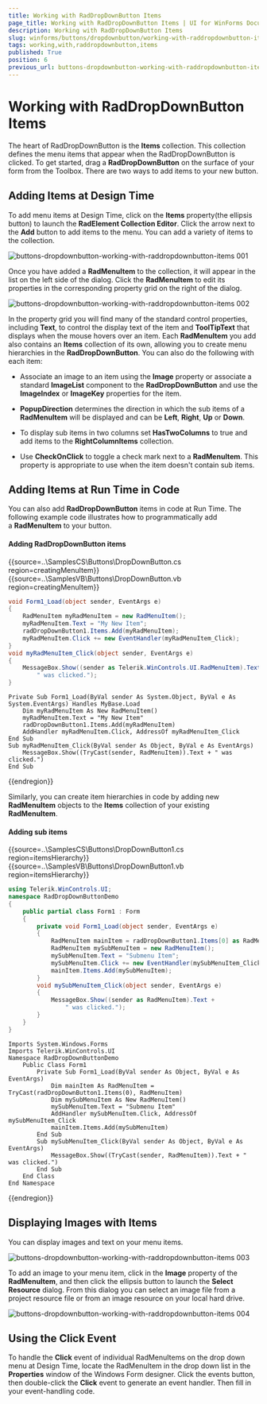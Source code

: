 ```yaml
---
title: Working with RadDropDownButton Items
page_title: Working with RadDropDownButton Items | UI for WinForms Documentation
description: Working with RadDropDownButton Items
slug: winforms/buttons/dropdownbutton/working-with-raddropdownbutton-items
tags: working,with,raddropdownbutton,items
published: True
position: 6
previous_url: buttons-dropdownbutton-working-with-raddropdownbutton-items
---
```


# Working with RadDropDownButton Items

The heart of RadDropDownButton is the __Items__ collection. This collection defines the menu items that appear when the RadDropDownButton is clicked. To get started, drag a __RadDropDownButton__ on the surface of your form from the Toolbox. There are two ways to add items to your new button.

## Adding Items at Design Time 

To add menu items at Design Time, click on the __Items__ property(the ellipsis button) to launch the __RadElement Collection Editor__. Click the arrow next to the __Add__ button to add items to the menu. You can add a variety of items to the collection.

![buttons-dropdownbutton-working-with-raddropdownbutton-items 001](images/buttons-dropdownbutton-working-with-raddropdownbutton-items001.png)

Once you have added a __RadMenuItem__ to the collection, it will appear in the list on the left side of the dialog. Click the __RadMenuItem__ to edit its properties in the corresponding property grid on the right of the dialog.

![buttons-dropdownbutton-working-with-raddropdownbutton-items 002](images/buttons-dropdownbutton-working-with-raddropdownbutton-items002.png)

In the property grid you will find many of the standard control properties, including __Text__, to control the display text of the item and __ToolTipText__ that displays when the mouse hovers over an item. Each __RadMenuItem__ you add also contains an __Items__ collection of its own, allowing you to create menu hierarchies in the __RadDropDownButton__. You can also do the following with each item:

* Associate an image to an item using the __Image__ property or associate a standard __ImageList__ component to the __RadDropDownButton__ and use the __ImageIndex__ or __ImageKey__ properties for the item. 

* __PopupDirection__ determines the direction in which the sub items of a __RadMenuItem__ will be displayed and can be __Left__, __Right__, __Up__ or __Down__.

* To display sub items in two columns set __HasTwoColumns__ to true and add items to the __RightColumnItems__ collection.

* Use __CheckOnClick__ to toggle a check mark next to a __RadMenuItem__. This property is appropriate to use when the item doesn't contain sub items.

## Adding Items at Run Time in Code

You can also add __RadDropDownButton__ items in code at Run Time. The following example code illustrates how to programmatically add a __RadMenuItem__ to your button.

#### Adding RadDropDownButton items 


{{source=..\SamplesCS\Buttons\DropDownButton.cs region=creatingMenuItem}} 
{{source=..\SamplesVB\Buttons\DropDownButton.vb region=creatingMenuItem}} 

````C#
void Form1_Load(object sender, EventArgs e)
{
    RadMenuItem myRadMenuItem = new RadMenuItem();
    myRadMenuItem.Text = "My New Item";
    radDropDownButton1.Items.Add(myRadMenuItem);
    myRadMenuItem.Click += new EventHandler(myRadMenuItem_Click);
}
void myRadMenuItem_Click(object sender, EventArgs e)
{
    MessageBox.Show((sender as Telerik.WinControls.UI.RadMenuItem).Text +
        " was clicked.");
}

````
````VB.NET
Private Sub Form1_Load(ByVal sender As System.Object, ByVal e As System.EventArgs) Handles MyBase.Load
    Dim myRadMenuItem As New RadMenuItem()
    myRadMenuItem.Text = "My New Item"
    radDropDownButton1.Items.Add(myRadMenuItem)
    AddHandler myRadMenuItem.Click, AddressOf myRadMenuItem_Click
End Sub
Sub myRadMenuItem_Click(ByVal sender As Object, ByVal e As EventArgs)
    MessageBox.Show((TryCast(sender, RadMenuItem)).Text + " was clicked.")
End Sub

````

{{endregion}} 

Similarly, you can create item hierarchies in code by adding new __RadMenuItem__ objects to the __Items__ collection of your existing __RadMenuItem__.

#### Adding sub items

{{source=..\SamplesCS\Buttons\DropDownButton1.cs region=itemsHierarchy}} 
{{source=..\SamplesVB\Buttons\DropDownButton1.vb region=itemsHierarchy}} 

````C#
using Telerik.WinControls.UI;
namespace RadDropDownButtonDemo
{
    public partial class Form1 : Form
    {
        private void Form1_Load(object sender, EventArgs e)
        {
            RadMenuItem mainItem = radDropDownButton1.Items[0] as RadMenuItem;
            RadMenuItem mySubMenuItem = new RadMenuItem();
            mySubMenuItem.Text = "Submenu Item";
            mySubMenuItem.Click += new EventHandler(mySubMenuItem_Click);
            mainItem.Items.Add(mySubMenuItem);
        }
        void mySubMenuItem_Click(object sender, EventArgs e)
        {
            MessageBox.Show((sender as RadMenuItem).Text +
                " was clicked.");
        }
    }
}

````
````VB.NET
Imports System.Windows.Forms
Imports Telerik.WinControls.UI
Namespace RadDropDownButtonDemo
    Public Class Form1
        Private Sub Form1_Load(ByVal sender As Object, ByVal e As EventArgs)
            Dim mainItem As RadMenuItem = TryCast(radDropDownButton1.Items(0), RadMenuItem)
            Dim mySubMenuItem As New RadMenuItem()
            mySubMenuItem.Text = "Submenu Item"
            AddHandler mySubMenuItem.Click, AddressOf mySubMenuItem_Click
            mainItem.Items.Add(mySubMenuItem)
        End Sub
        Sub mySubMenuItem_Click(ByVal sender As Object, ByVal e As EventArgs)
            MessageBox.Show((TryCast(sender, RadMenuItem)).Text + " was clicked.")
        End Sub
    End Class
End Namespace

````

{{endregion}} 
 

## Displaying Images with Items

You can display images and text on your menu items.

![buttons-dropdownbutton-working-with-raddropdownbutton-items 003](images/buttons-dropdownbutton-working-with-raddropdownbutton-items003.png)

To add an image to your menu item, click in the __Image__ property of the __RadMenuItem__, and then click the ellipsis button to launch the __Select Resource__ dialog. From this dialog you can select an image file from a project resource file or from an image resource on your local hard drive. 

![buttons-dropdownbutton-working-with-raddropdownbutton-items 004](images/buttons-dropdownbutton-working-with-raddropdownbutton-items004.png)

## Using the Click Event

To handle the __Click__ event of individual RadMenuItems on the drop down menu at Design Time, locate the RadMenuItem in the drop down list in the __Properties__ window of the Windows Form designer. Click the events button, then double-click the __Click__ event to generate an event handler. Then fill in your event-handling code.
